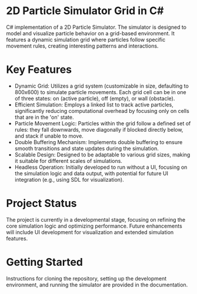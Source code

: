 # 2D Particle Simulator Grid in C#
C# implementation of a 2D Particle Simulator. The simulator is designed to model and visualize particle behavior on a grid-based environment. It features a dynamic simulation grid where particles follow specific movement rules, creating interesting patterns and interactions.

# Key Features
- Dynamic Grid: Utilizes a grid system (customizable in size, defaulting to 800x600) to simulate particle movements. Each grid cell can be in one of three states: on (active particle), off (empty), or wall (obstacle).
- Efficient Simulation: Employs a linked list to track active particles, significantly reducing computational overhead by focusing only on cells that are in the 'on' state.
- Particle Movement Logic: Particles within the grid follow a defined set of rules: they fall downwards, move diagonally if blocked directly below, and stack if unable to move.
- Double Buffering Mechanism: Implements double buffering to ensure smooth transitions and state updates during the simulation.
- Scalable Design: Designed to be adaptable to various grid sizes, making it suitable for different scales of simulations.
- Headless Operation: Initially developed to run without a UI, focusing on the simulation logic and data output, with potential for future UI integration (e.g., using SDL for visualization).

# Project Status
The project is currently in a developmental stage, focusing on refining the core simulation logic and optimizing performance. Future enhancements will include UI development for visualization and extended simulation features.

# Getting Started
Instructions for cloning the repository, setting up the development environment, and running the simulator are provided in the documentation.
